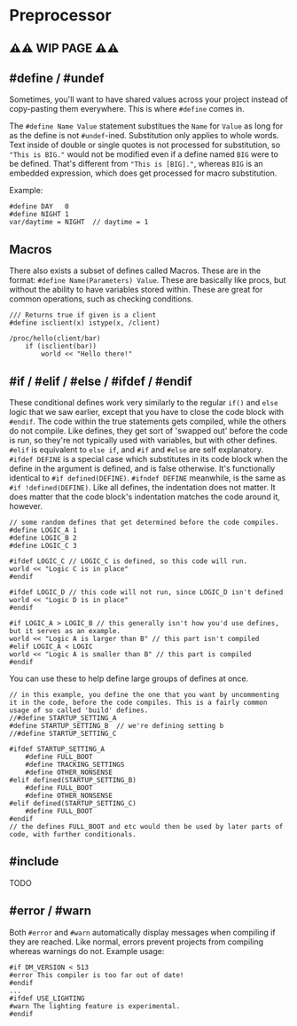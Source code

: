 # Preprocessor

## ⚠⚠ WIP PAGE ⚠⚠

## #define / #undef

Sometimes, you'll want to have shared values across your project instead of copy-pasting them everywhere. This is where `#define` comes in.

The `#define Name Value` statement substitues the `Name` for `Value` as long for as the define is not `#undef`-ined. Substitution only applies to whole words. Text inside of double or single quotes is not processed for substitution, so `"This is BIG."` would not be modified even if a define named `BIG` were to be defined. That's different from `"This is [BIG]."`, whereas `BIG` is an embedded expression, which does get processed for macro substitution.

Example:

```dm
#define DAY   0
#define NIGHT 1
var/daytime = NIGHT  // daytime = 1
```

## Macros

There also exists a subset of defines called Macros. These are in the format: `#define Name(Parameters) Value`. These are basically like procs, but without the ability to have variables stored within. These are great for common operations, such as checking conditions.

```dm
/// Returns true if given is a client
#define isclient(x) istype(x, /client)

/proc/hello(client/bar)
	if (isclient(bar))
		world << "Hello there!"
```

## #if / #elif / #else / #ifdef / #endif

These conditional defines work very similarly to the regular `if()` and `else` logic that we saw earlier, except that you have to close the code block with `#endif`. The code within the true statements gets compiled, while the others do not compile. Like defines, they get sort of 'swapped out' before the code is run, so they're not typically used with variables, but with other defines.
`#elif` is equivalent to `else if`, and `#if` and `#else` are self explanatory.
`#ifdef DEFINE` is a special case which substitutes in its code block when the define in the argument is defined, and is false otherwise. It's functionally identical to `#if defined(DEFINE)`. `#ifndef DEFINE` meanwhile, is the same as `#if !defined(DEFINE)`.
Like all defines, the indentation does not matter. It does matter that the code block's indentation matches the code around it, however.

```dm
// some random defines that get determined before the code compiles.
#define LOGIC_A 1
#define LOGIC_B 2
#define LOGIC_C 3

#ifdef LOGIC_C // LOGIC_C is defined, so this code will run.
world << "Logic C is in place"
#endif

#ifdef LOGIC_D // this code will not run, since LOGIC_D isn't defined
world << "Logic D is in place"
#endif

#if LOGIC_A > LOGIC_B // this generally isn't how you'd use defines, but it serves as an example.
world << "Logic A is larger than B" // this part isn't compiled
#elif LOGIC_A < LOGIC
world << "Logic A is smaller than B" // this part is compiled
#endif
```

You can use these to help define large groups of defines at once.

```dm
// in this example, you define the one that you want by uncommenting it in the code, before the code compiles. This is a fairly common usage of so called 'build' defines.
//#define STARTUP_SETTING_A
#define STARTUP_SETTING_B  // we're defining setting b
//#define STARTUP_SETTING_C

#ifdef STARTUP_SETTING_A
	#define FULL_BOOT
	#define TRACKING_SETTINGS
	#define OTHER_NONSENSE
#elif defined(STARTUP_SETTING_B)
	#define FULL_BOOT
	#define OTHER_NONSENSE
#elif defined(STARTUP_SETTING_C)
	#define FULL_BOOT
#endif
// the defines FULL_BOOT and etc would then be used by later parts of code, with further conditionals.
```

## #include

TODO

## #error / #warn

Both `#error` and `#warn` automatically display messages when compiling if they are reached. Like normal, errors prevent projects from compiling whereas warnings do not. Example usage:

```dm
#if DM_VERSION < 513
#error This compiler is too far out of date!
#endif
...
#ifdef USE_LIGHTING
#warn The lighting feature is experimental.
#endif
```

